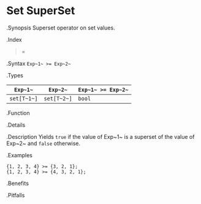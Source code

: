 # Set SuperSet

.Synopsis
Superset operator on set values.

.Index
>=

.Syntax
`Exp~1~ >= Exp~2~`

.Types


| `Exp~1~`    |  `Exp~2~`     | `Exp~1~ >= Exp~2~`   |
| --- | --- | --- |
| `set[T~1~]` |  `set[T~2~]`  | `bool`                 |


.Function

.Details

.Description
Yields `true` if the value of Exp~1~ is a superset of the value of Exp~2~ and `false` otherwise.

.Examples
```rascal-shell
{1, 2, 3, 4} >= {3, 2, 1};
{1, 2, 3, 4} >= {4, 3, 2, 1};
```

.Benefits

.Pitfalls

